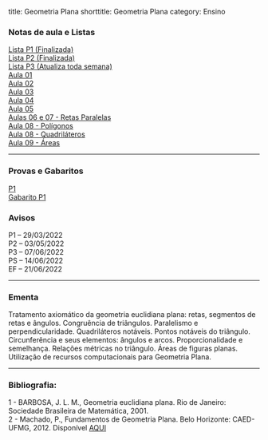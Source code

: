 title: Geometria Plana
shorttitle: Geometria Plana
category: Ensino

### Notas de aula e Listas
[Lista P1 (Finalizada)]({static}/arquivos/P1:GP.pdf)  
[Lista P2 (Finalizada)]({static}/arquivos/P2:GP.pdf)  
[Lista P3 (Atualiza toda semana)]({static}/arquivos/Listas_GP_P3.pdf)  
[Aula 01]({static}/arquivos/Aula_01_GP.pdf)  
[Aula 02]({static}/arquivos/Aula_02_GP.pdf)  
[Aula 03]({static}/arquivos/Aula_03_GP.pdf)  
[Aula 04]({static}/arquivos/Aula_04_GP.pdf)  
[Aula 05]({static}/arquivos/Aula_05_GP.pdf)  
[Aulas 06 e 07 - Retas Paralelas]({static}/arquivos/Aula_06_07_GP.pdf)  
[Aula 08 - Polígonos]({static}/arquivos/Aula_08_Poligonos.pdf)  
[Aula 08 - Quadriláteros]({static}/arquivos/Aula_08_Quadrilateros.pdf)  
[Aula 09 - Áreas]({static}/arquivos/Aula_09_GP.pdf)  

---
### Provas e Gabaritos
[P1]({static}/arquivos/P1_GP.pdf)  
[Gabarito P1]({static}/arquivos/P1_Gabarito_GP.pdf)  


### Avisos

P1 – 29/03/2022  
P2 – 03/05/2022  
P3 – 07/06/2022  
PS – 14/06/2022  
EF – 21/06/2022

---

### Ementa

Tratamento axiomático da geometria euclidiana plana: retas, segmentos de retas e ângulos.
Congruência de triângulos. Paralelismo e perpendicularidade. Quadriláteros notáveis. Pontos notáveis
do triângulo. Circunferência e seus elementos: ângulos e arcos. Proporcionalidade e semelhança.
Relações métricas no triângulo. Áreas de figuras planas. Utilização de recursos computacionais para
Geometria Plana.

---

### Bibliografia:
1 - BARBOSA, J. L. M., Geometria euclidiana plana. Rio de Janeiro: Sociedade Brasileira de
Matemática, 2001.  
2 - Machado, P., Fundamentos de Geometria Plana. Belo Horizonte: CAED-UFMG, 2012. Disponível [AQUI](https://www.ime.usp.br/~afisher/ps/MAT0230/Fundamentos_de_geometria_planaMachado.pdf)
